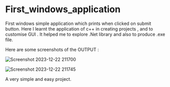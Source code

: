 # First_windows_application
First windows simple application which prints  when clicked on submit button. Here I learnt the application of c++ in creating projects , and to customise GUI . It helped me to explore .Net library and also to produce .exe file.

Here are some screenshots of the OUTPUT : 

![Screenshot 2023-12-22 211700](https://github.com/Siddharth-Lokhande/First_windows_application/assets/112503381/7dba45fc-0147-4642-b12c-acc2db6dd0a1)


![Screenshot 2023-12-22 211745](https://github.com/Siddharth-Lokhande/First_windows_application/assets/112503381/f07fc0c7-8117-46b9-a47f-b3e82cb27dfb)

A very simple and easy project.
